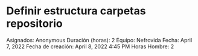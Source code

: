 # Definir estructura carpetas repositorio

Asignados: Anonymous
Duración (horas): 2
Equipo: Nefrovida
Fecha: April 7, 2022
Fecha de creación: April 8, 2022 4:45 PM
Horas Hombre: 2